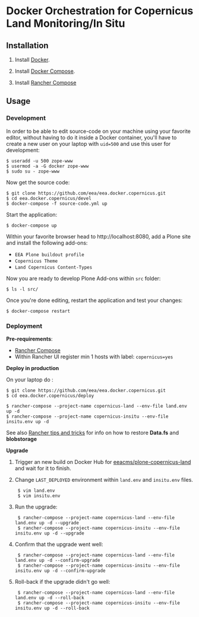# Docker Orchestration for Copernicus Land Monitoring/In Situ

## Installation

1. Install [Docker](https://www.docker.com/).

2. Install [Docker Compose](https://docs.docker.com/compose/).

3. Install [Rancher Compose](http://www.rancher.com)

## Usage

### Development

In order to be able to edit source-code on your machine using your favorite editor, without having to do it inside a Docker container, you'll have to create a new user on your laptop with `uid=500` and use this user for development:

    $ useradd -u 500 zope-www
    $ usermod -a -G docker zope-www
    $ sudo su - zope-www

Now get the source code:

    $ git clone https://github.com/eea/eea.docker.copernicus.git
    $ cd eea.docker.copernicus/devel
    $ docker-compose -f source-code.yml up

Start the application:

    $ docker-compose up

Within your favorite browser head to http://localhost:8080,
add a Plone site and install the following add-ons:
* `EEA Plone buildout profile`
* `Copernicus Theme`
* `Land Copernicus Content-Types`

Now you are ready to develop Plone Add-ons within `src` folder:

    $ ls -l src/

Once you're done editing, restart the application and test your changes:

    $ docker-compose restart


### Deployment

**Pre-requirements**:

* [Rancher Compose](http://docs.rancher.com/rancher/rancher-compose/)
* Within Rancher UI register min 1 hosts with label: `copernicus=yes`

**Deploy in production**

On your laptop do :

    $ git clone https://github.com/eea/eea.docker.copernicus.git
    $ cd eea.docker.copernicus/deploy

    $ rancher-compose --project-name copernicus-land --env-file land.env up -d
    $ rancher-compose --project-name copernicus-insitu --env-file insitu.env up -d

See also [Rancher tips and tricks](https://taskman.eionet.europa.eu/projects/netpub/wiki/Rancher_tips_and_tricks#Loading-data-into-a-database)
for info on how to restore **Data.fs** and **blobstorage**

**Upgrade**

1. Trigger an new build on Docker Hub for [eeacms/plone-copernicus-land](https://hub.docker.com/r/eeacms/plone-copernicus-land/) and wait for it to finish.
2. Change `LAST_DEPLOYED` environment within `land.env` and `insitu.env` files.

        $ vim land.env
        $ vim insitu.env

3. Run the upgrade:

        $ rancher-compose --project-name copernicus-land --env-file land.env up -d --upgrade
        $ rancher-compose --project-name copernicus-insitu --env-file insitu.env up -d --upgrade

4. Confirm that the upgrade went well:

        $ rancher-compose --project-name copernicus-land --env-file land.env up -d --confirm-upgrade
        $ rancher-compose --project-name copernicus-insitu --env-file insitu.env up -d --confirm-upgrade

5. Roll-back if the upgrade didn't go well:

        $ rancher-compose --project-name copernicus-land --env-file land.env up -d --roll-back
        $ rancher-compose --project-name copernicus-insitu --env-file insitu.env up -d --roll-back
